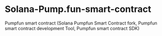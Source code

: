 # Solana-Pump.fun-smart-contract
Pumpfun smart contract (Solana Pumpfun Smart Contract fork, Pumpfun smart contract development Tool, Pumpfun smart contract SDK)
